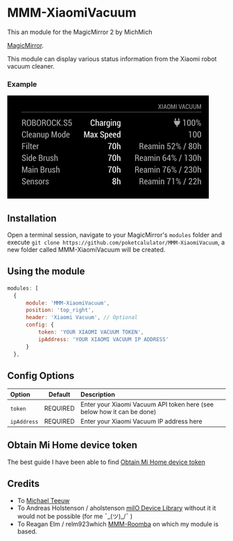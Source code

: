# MMM-XiaomiVacuum
This an module for the MagicMirror 2 by MichMich

[MagicMirror](https://github.com/MichMich/MagicMirror).

This module can display various status information from the Xiaomi robot vacuum cleaner.

### Example
![image](https://github.com/poketcalulator/MMM-XiaomiVacuum/blob/master/image/MMM-XiaomiVacuum.png)

## Installation
Open a terminal session, navigate to your MagicMirror's `modules` folder and execute `git clone https://github.com/poketcalulator/MMM-XiaomiVacuum`, a new folder called MMM-XiaomiVacuum will be created.

## Using the module
````javascript
modules: [
  {
      module: 'MMM-XiaomiVacuum',
      position: 'top_right',
      header: 'Xiaomi Vacuum', // Optional
      config: {
          token: 'YOUR XIAOMI VACUUM TOKEN',
          ipAddress: 'YOUR XIAOMI VACUUM IP ADDRESS'
      }
  },    
````

## Config Options

|Option|Default|Description|
|:---|:---:|:---|
|`token`|REQUIRED|Enter your Xiaomi Vacuum API token here (see below how it can be done)|
|`ipAddress`|REQUIRED|Enter your Xiaomi Vacuum IP address here|


## Obtain Mi Home device token
The best guide I have been able to find
[Obtain Mi Home device token](https://github.com/jghaanstra/com.xiaomi-miio/blob/master/docs/obtain_token.md)


## Credits
- To [Michael Teeuw](https://magicmirror.builders)
- To Andreas Holstenson / aholstenson [miIO Device Library](https://github.com/aholstenson/miio) without it it would not be possible (for me  ¯\_(ツ)_/¯  )
- To Reagan Elm / relm923which [MMM-Roomba](https://github.com/relm923/MMM-Roomba) on which my module is based.
